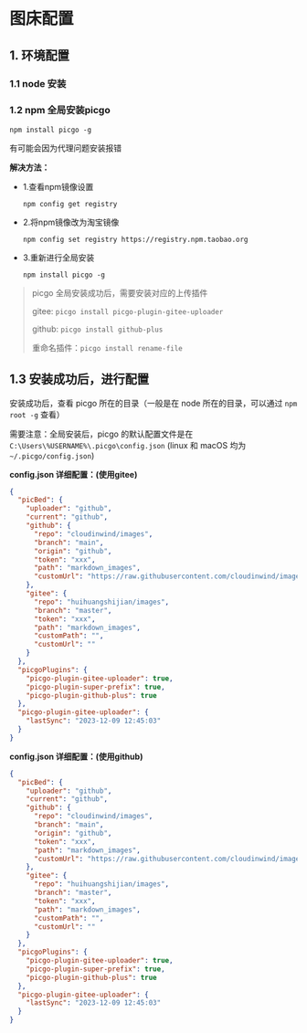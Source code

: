 # 图床配置

## 1. 环境配置

### 1.1 node 安装

### 1.2 npm 全局安装picgo

```shell
npm install picgo -g
```

有可能会因为代理问题安装报错

**解决方法：**

- 1.查看npm镜像设置

  `npm config get registry`

- 2.将npm镜像改为淘宝镜像

  `npm config set registry https://registry.npm.taobao.org`

- 3.重新进行全局安装

  `npm install picgo -g`

> picgo 全局安装成功后，需要安装对应的上传插件
>
> gitee: `picgo install picgo-plugin-gitee-uploader`
>
> github: `picgo install github-plus`
>
> 重命名插件：`picgo install rename-file`

## 1.3 安装成功后，进行配置

安装成功后，查看 picgo 所在的目录（一般是在 node 所在的目录，可以通过 `npm root -g` 查看）

需要注意：全局安装后，picgo 的默认配置文件是在 `C:\Users\%USERNAME%\.picgo\config.json` (linux 和 macOS 均为 `~/.picgo/config.json`)

**config.json 详细配置：(使用gitee)**

```json
{
  "picBed": {
    "uploader": "github",
    "current": "github",
    "github": {
      "repo": "cloudinwind/images",
      "branch": "main",
      "origin": "github",
      "token": "xxx",
      "path": "markdown_images",
      "customUrl": "https://raw.githubusercontent.com/cloudinwind/images/main/"
    },
    "gitee": {
      "repo": "huihuangshijian/images",
      "branch": "master",
      "token": "xxx",
      "path": "markdown_images",
      "customPath": "",
      "customUrl": ""
    }
  },
  "picgoPlugins": {
    "picgo-plugin-gitee-uploader": true,
    "picgo-plugin-super-prefix": true,
    "picgo-plugin-github-plus": true
  },
  "picgo-plugin-gitee-uploader": {
    "lastSync": "2023-12-09 12:45:03"
  }
}
```

**config.json 详细配置：(使用github)**

```json
{
  "picBed": {
    "uploader": "github",
    "current": "github",
    "github": {
      "repo": "cloudinwind/images",
      "branch": "main",
      "origin": "github",
      "token": "xxx",
      "path": "markdown_images",
      "customUrl": "https://raw.githubusercontent.com/cloudinwind/images/main/"
    },
    "gitee": {
      "repo": "huihuangshijian/images",
      "branch": "master",
      "token": "xxx",
      "path": "markdown_images",
      "customPath": "",
      "customUrl": ""
    }
  },
  "picgoPlugins": {
    "picgo-plugin-gitee-uploader": true,
    "picgo-plugin-super-prefix": true,
    "picgo-plugin-github-plus": true
  },
  "picgo-plugin-gitee-uploader": {
    "lastSync": "2023-12-09 12:45:03"
  }
}
```
